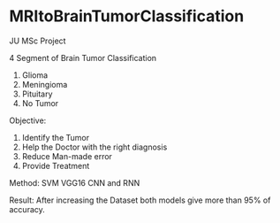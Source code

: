 # MRItoBrainTumorClassification
JU MSc Project 

4 Segment of Brain Tumor Classification

1) Glioma
2) Meningioma
3) Pituitary
4) No Tumor


Objective:
1) Identify the Tumor
2) Help the Doctor with the right diagnosis
3) Reduce Man-made error
4) Provide Treatment

Method:
SVM
VGG16
CNN and RNN 

Result:
After increasing the Dataset both models give more than 95% of accuracy.

